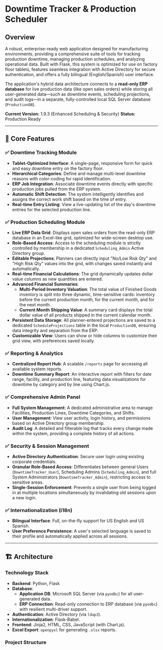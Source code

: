 # Downtime Tracker & Production Scheduler

## Overview

A robust, enterprise-ready web application designed for manufacturing environments, providing a comprehensive suite of tools for tracking production downtime, managing production schedules, and analyzing operational data. Built with Flask, this system is optimized for use on factory floor tablets, features seamless integration with Active Directory for secure authentication, and offers a fully bilingual (English/Spanish) user interface.

The application's hybrid data architecture connects to a **read-only ERP database** for live production data (like open sales orders) while storing all user-generated data—such as downtime events, scheduling projections, and audit logs—in a separate, fully-controlled local SQL Server database (`ProductionDB`).

**Current Version:** 1.9.3 (Enhanced Scheduling & Security)
**Status:** Production Ready

-----

## 🎯 Core Features

### ✅ Downtime Tracking Module

  * **Tablet-Optimized Interface**: A single-page, responsive form for quick and easy downtime entry on the factory floor.
  * **Hierarchical Categories**: Define and manage multi-level downtime reasons with color-coding for rapid identification.
  * **ERP Job Integration**: Associate downtime events directly with specific production jobs pulled from the ERP system.
  * **Automatic Shift Detection**: The system intelligently identifies and assigns the correct work shift based on the time of entry.
  * **Real-time Entry Listing**: View a live-updating list of the day's downtime entries for the selected production line.

### ✅ Production Scheduling Module

  * **Live ERP Data Grid**: Displays open sales orders from the read-only ERP database in an Excel-like grid, optimized for wide-screen desktop use.
  * **Role-Based Access**: Access to the scheduling module is strictly controlled by membership in a dedicated `Scheduling_Admin` Active Directory group.
  * **Editable Projections**: Planners can directly input "No/Low Risk Qty" and "High Risk Qty" values into the grid, with changes saved instantly and automatically.
  * **Real-time Financial Calculations**: The grid dynamically updates dollar value columns as new quantities are entered.
  * **Advanced Financial Summaries**:
      * **Multi-Period Inventory Valuation**: The total value of Finished Goods inventory is split into three dynamic, time-sensitive cards: inventory before the current production month, for the current month, and for the next month.
      * **Current Month Shipping Value**: A summary card displays the total dollar value of all products shipped in the current calendar month.
  * **Persistent Data Storage**: All planner-entered projections are saved to a dedicated `ScheduleProjections` table in the local `ProductionDB`, ensuring data integrity and separation from the ERP.
  * **Customizable View**: Users can show or hide columns to customize their grid view, with preferences saved locally.

### ✅ Reporting & Analytics

  * **Centralized Report Hub**: A scalable `/reports` page for accessing all available system reports.
  * **Downtime Summary Report**: An interactive report with filters for date range, facility, and production line, featuring data visualizations for downtime by category and by line using Chart.js.

### ✅ Comprehensive Admin Panel

  * **Full System Management**: A dedicated administrative area to manage Facilities, Production Lines, Downtime Categories, and Shifts.
  * **User Management**: View user activity, login history, and permissions based on Active Directory group membership.
  * **Audit Log**: A detailed and filterable log that tracks every change made within the system, providing a complete history of all actions.

### ✅ Security & Session Management

  * **Active Directory Authentication**: Secure user login using existing corporate credentials.
  * **Granular Role-Based Access**: Differentiates between general Users (`DowntimeTracker_User`), Scheduling Admins (`Scheduling_Admin`), and full System Administrators (`DowntimeTracker_Admin`), restricting access to sensitive areas.
  * **Single-Session Enforcement**: Prevents a single user from being logged in at multiple locations simultaneously by invalidating old sessions upon a new login.

### ✅ Internationalization (i18n)

  * **Bilingual Interface**: Full, on-the-fly support for US English and US Spanish.
  * **User Preference Persistence**: A user's selected language is saved to their profile and automatically applied across all sessions.

-----

## 🏗️ Architecture

### Technology Stack

  * **Backend**: Python, Flask
  * **Database**:
      * **Application DB**: Microsoft SQL Server (via `pyodbc`) for all user-generated data.
      * **ERP Connection**: Read-only connection to ERP database (via `pyodbc`) with resilient multi-driver support.
  * **Authentication**: Active Directory (via `ldap3`).
  * **Internationalization**: Flask-Babel.
  * **Frontend**: Jinja2, HTML, CSS, JavaScript (with Chart.js).
  * **Excel Export**: `openpyxl` for generating `.xlsx` reports.

### Project Structure